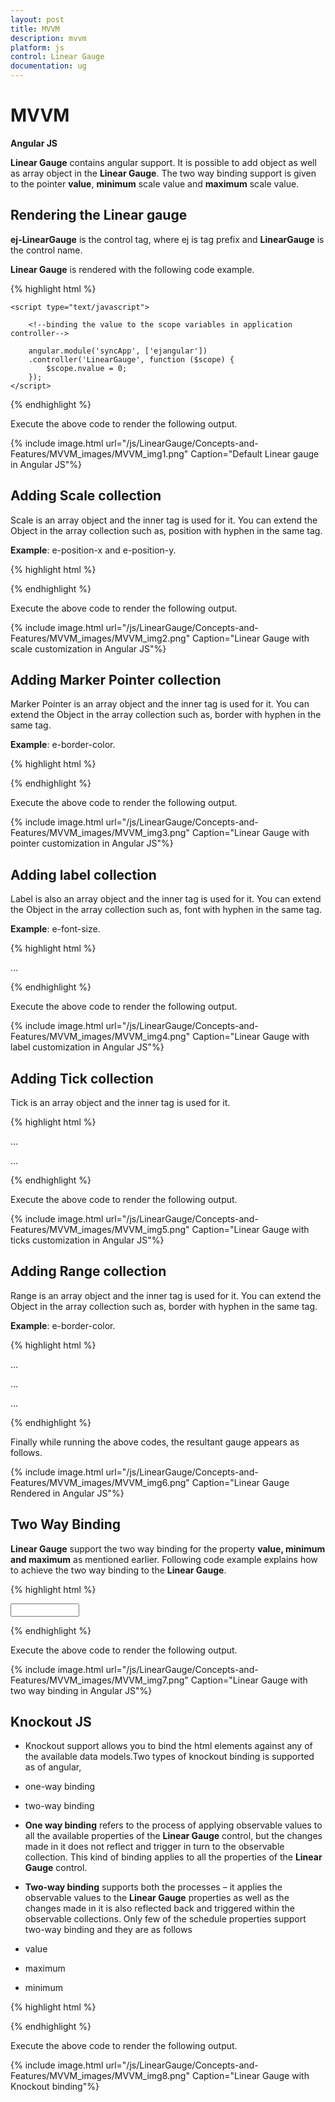 ```yaml
---
layout: post
title: MVVM
description: mvvm
platform: js
control: Linear Gauge
documentation: ug
---
```


# MVVM

**Angular JS**

**Linear Gauge** contains angular support. It is possible to add object as well as array object in the **Linear Gauge**. The two way binding support is given to the pointer **value**, **minimum** scale value and **maximum** scale value. 

## Rendering the Linear gauge

**ej-LinearGauge** is the control tag, where ej is tag prefix and **LinearGauge** is the control name.

**Linear Gauge** is rendered with the following code example. 



{% highlight html %}

<!--To Render the Linear gauge-->
<!doctype html>
<html ng-app="syncApp">
<head>
    <!—Refer the necessary script here-->
</head>
<body ng-controller="LinearGauge">
    <ej-lineargauge id="linearCore" e-readonly="false" e-load="loadGaugeTheme"
        e-enableanimation="false" e-labelcolor="#8c8c8c">
</ej-lineargauge>

    <script type="text/javascript">

        <!--binding the value to the scope variables in application controller-->

        angular.module('syncApp', ['ejangular'])
        .controller('LinearGauge', function ($scope) {
            $scope.nvalue = 0;
        });
    </script>

</body>
</html>

{% endhighlight %}



Execute the above code to render the following output.







{% include image.html url="/js/LinearGauge/Concepts-and-Features/MVVM_images/MVVM_img1.png" Caption="Default Linear gauge in Angular JS"%}

## Adding Scale collection

Scale is an array object and the inner tag is used for it. You can extend the Object in the array collection such as, position with hyphen in the same tag.

**Example**: e-position-x and e-position-y. 

{% highlight html %}

<!--To Render the Linear gauge-->

<ej-LinearGauge id="linearCore">

<!--Adding Scale collection to the Linear gauge-->
<e-scales>
<e-scale e-width="4" e-border-color="transparent" e-border-width="0"
e-showBarPointers="false" e-showRanges="true" e-length="310"
e-position-x="52" e-position-y="50" e-maximum="120">
</e-scale>
</e-scales>
</ej-LinearGauge>



{% endhighlight %}



Execute the above code to render the following output.

{% include image.html url="/js/LinearGauge/Concepts-and-Features/MVVM_images/MVVM_img2.png" Caption="Linear Gauge with scale customization in Angular JS"%}

## Adding Marker Pointer collection

Marker Pointer is an array object and the inner tag is used for it. You can extend the Object in the array collection such as, border with hyphen in the same tag.

**Example**: e-border-color. 

{% highlight html %}

<!--To Render the Linear gauge-->

<ej-LinearGauge id="linearCore">

<!--Adding Scale collection to the Linear gauge-->

<e-scales>
<e-scale>
<!--Adding marker pointer collection to the Scale collection-->

<e-markerPointers>
<e-markerPointer e-length="10" e-width="10" e-value="50"
e-backgrouundColor="#4D4D4D"
e-border-color="#4D4D4D">
</e-markerPointer>
</e-markerPointers>
</e-scale>
</e-scales>
</ej-LinearGauge>


{% endhighlight %}



Execute the above code to render the following output.

{% include image.html url="/js/LinearGauge/Concepts-and-Features/MVVM_images/MVVM_img3.png" Caption="Linear Gauge with pointer customization in Angular JS"%}

## Adding label collection

Label is also an array object and the inner tag is used for it. You can extend the Object in the array collection such as, font with hyphen in the same tag.

**Example**: e-font-size. 

{% highlight html %}

<!--To Render the Linear gauge-->

<ej-LinearGauge id="linearCore">

<!--Adding Scale collection to the Linear gauge-->

<e-scales>
<e-scale>

<!--Adding marker pointer collection to the Scale collection-->
<e-markerPointers>…</e-markerPointers>

<!--Adding label collection to the Scale collection-->

<e-labels>
<e-label  e-distanceFromScale-x="-10" e-distanceFromScale-y="0"
e-font-fontFamily="Segoe UI" e-font-fontStyle="bold"
e-font-size="11px">
</e-label>
</e-labels>
</e-scale>
</e-scales>
</ej-LinearGauge>


{% endhighlight %}



Execute the above code to render the following output.

{% include image.html url="/js/LinearGauge/Concepts-and-Features/MVVM_images/MVVM_img4.png" Caption="Linear Gauge with label customization in Angular JS"%}

## Adding Tick collection

Tick is an array object and the inner tag is used for it.

{% highlight html %}

<!--To Render the Linear gauge-->

<ej-LinearGauge id="linearCore">

<!--Adding Scale collection to the Linear gauge-->

<e-scales>
<e-scale>

<!--Adding marker pointer collection to the Scale collection-->
<e-markerPointers>…</e-markerPointers>

<!--Adding label collection to the Scale collection-->
<e-labels>…</e-labels>

<!--Adding tick collection to the Scale collection-->

<e-ticks>
<e-tick e-type="majorinterval" e-width="2" e-color="#8c8c8c">
</e-tick>
</e-ticks>
</e-scale>
</e-scales>
</ej-LinearGauge>



{% endhighlight %}



Execute the above code to render the following output.

{% include image.html url="/js/LinearGauge/Concepts-and-Features/MVVM_images/MVVM_img5.png" Caption="Linear Gauge with ticks customization in Angular JS"%}

## Adding Range collection

Range is an array object and the inner tag is used for it. You can extend the Object in the array collection such as, border with hyphen in the same tag.

**Example**: e-border-color. 

{% highlight html %}

<!--To Render the Linear gauge-->

<ej-LinearGauge id="linearCore">

<!--Adding Scale collection to the Linear gauge-->

<e-scales>
<e-scale>

<!--Adding marker pointer collection to the Scale collection-->
<e-markerPointers>…</e-markerPointers>

<!--Adding label collection to the Scale collection-->
<e-labels>…</e-labels>

<!--Adding tick collection to the Scale collection-->
<e-ticks>…</e-ticks>

<!--Adding range collection to the Scale collection-->

<e-ranges>
<e-range e-startValue="0" e-endValue="60" e-startWidth="4"
e-endWidth="4" e-backgroundColor="#F6B53F"
e-border-color="#F6B53F">
</e-range>
<e-range e-startValue="60" e-endValue="120" e-startWidth="4"
e-endWidth="4" e-backgroundColor="#E94649"
e-border-color="#E94649">
</e-range>
</e-ranges>
</e-scale>
</e-scales>
</ej-LinearGauge>


{% endhighlight %}



Finally while running the above codes, the resultant gauge appears as follows.

{% include image.html url="/js/LinearGauge/Concepts-and-Features/MVVM_images/MVVM_img6.png" Caption="Linear Gauge Rendered in Angular JS"%}

## Two Way Binding

**Linear Gauge** support the two way binding for the property **value, minimum and maximum** as mentioned earlier. Following code example explains how to achieve the two way binding to the **Linear Gauge**.

{% highlight html %}

<!doctype html>
<html ng-app="syncApp">
<head>
    <!—Refer the necessary script here-->
</head>
<body ng-controller="LinearGauge">
    <div id="linearframe">
        <ej-lineargauge id="linearCore" e-value="nvalue" e-readonly="false" e-load="loadGaugeTheme" e-enableanimation="false" e-labelcolor="#8c8c8c">
</ej-lineargauge>
    </div>
    <input type="text" id="txtMax" e-value="nvalue" ej-numerictextbox ng-model="nvalue" e-decimalplaces="2" e-showspinbutton="false" style="width: 110px" />
    <script type="text/javascript">
        <!—binding the value to the scope variables in application controller-->
        angular.module('syncApp', ['ejangular'])
        .controller('LinearGauge', function ($scope) {
            $scope.nvalue = 50;
        });
    </script>
</body>
</html>



{% endhighlight %}



Execute the above code to render the following output.

{% include image.html url="/js/LinearGauge/Concepts-and-Features/MVVM_images/MVVM_img7.png" Caption="Linear Gauge with two way binding in Angular JS"%}



## Knockout JS

* Knockout support allows you to bind the html elements against any of the available data models.Two types of knockout binding is supported as of angular,

* one-way binding

* two-way binding

* **One way binding** refers to the process of applying observable values to all the available properties of the **Linear Gauge** control, but the changes made in it does not reflect and trigger in turn to the observable collection. This kind of binding applies to all the properties of the **Linear Gauge** control.

* **Two-way binding** supports both the processes – it applies the observable values to the **Linear Gauge** properties as well as the changes made in it is also reflected back and triggered within the observable collections. Only few of the schedule properties support two-way binding and they are as follows

* value

* maximum 

* minimum



{% highlight html %}


<!DOCTYPE html>
<html xmlns="http://www.w3.org/1999/xhtml">
<head>
    <title>Essential JavaScript for Knockout</title>
</head>
<body>
    <div id="LinearGauge1"
        data-bind="ejLinearGauge: {
  value: samplevalue,
  minimum: minimumValue,
  maximum: maximumValue
}">
    </div>
    <script type="text/javascript">
        $(function () {
            window.viewModel = {
              value: ko.observable(50),
              minimum: ko.observable(0),
              maximum: ko.observable(150)
            };
            $(function () {
                ko.applyBindings(viewModel);
            });
        });
    </script>
</body>
</html>

{% endhighlight %}





Execute the above code to render the following output.

{% include image.html url="/js/LinearGauge/Concepts-and-Features/MVVM_images/MVVM_img8.png" Caption="Linear Gauge with Knockout binding"%}

